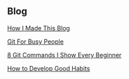 ## Blog

[How I Made This Blog](making_blog.md)

[Git For Busy People](git_for_busy_people.md)

[8 Git Commands I Show Every Beginner](git_pipeline.md)

[How to Develop Good Habits](how_to_develop_good_habits.md)
